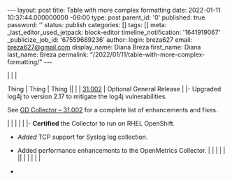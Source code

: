 --- layout: post title: Table with more complex formatting date: 2022-01-11 10:37:44.000000000 -06:00 type: post parent\_id: '0' published: true password: '' status: publish categories: [] tags: [] meta: \_last\_editor\_used\_jetpack: block-editor timeline\_notification: '1641919067' \_publicize\_job\_id: '67559689236' author: login: breza627 email: breza627@gmail.com display\_name: Diana Breza first\_name: Diana last\_name: Breza permalink: "/2022/01/11/table-with-more-complex-formatting/" ---

<!-- wp:table {"className":"is-style-stripes"} -->

|
| |

 Thing | Thing | Thing ||
| |
 [31.002](https://www.logicmonitor.com/support/gd-collector-31002) | Optional General Release | 
 |- Upgraded log4j to version 2.17 to mitigate the log4j vulnerabilities.

See&nbsp;[GD Collector – 31.002](https://www.logicmonitor.com/support/gd-collector-31002)&nbsp;for a complete list of enhancements and fixes.

|
| |
  | | 
 |- **Certified** the Collector to run on RHEL OpenShift.

- _Added_ TCP support for Syslog log collection.

- Added performance enhancements to the OpenMetrics Collector.
|
| |
  | | ||
| |
  | | |

<!-- /wp:table -->

<!-- wp:list -->

- 

<!-- /wp:list -->

